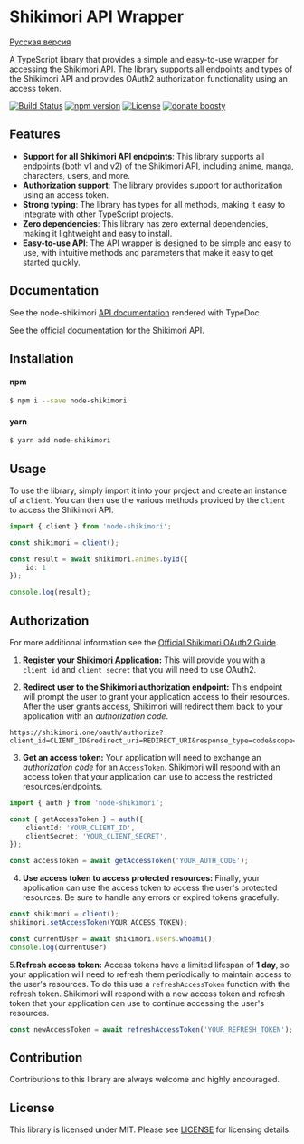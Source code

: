 # Shikimori API Wrapper

[Русская версия](https://github.com/Capster/node-shikimori/blob/master/README.ru.md)

A TypeScript library that provides a simple and easy-to-use wrapper for accessing the [Shikimori API](https://shikimori.one/api/doc). The library supports all endpoints and types of the Shikimori API and provides OAuth2 authorization functionality using an access token.

[![Build Status](https://img.shields.io/github/actions/workflow/status/Capster/node-shikimori/run-build.yml)](https://github.com/Capster/node-shikimori/actions/)
[![npm version](https://img.shields.io/npm/v/node-shikimori.svg)](https://www.npmjs.com/package/node-shikimori)
[![License](https://img.shields.io/github/license/capster/node-shikimori)](https://github.com/Capster/node-shikimori/LICENSE)
[![donate boosty](https://img.shields.io/badge/donate-boosty-blue.svg)](https://boosty.to/capster)

## Features

- **Support for all Shikimori API endpoints**: This library supports all endpoints (both v1 and v2) of the Shikimori API, including anime, manga, characters, users, and more.
- **Authorization support**: The library provides support for authorization using an access token.
- **Strong typing**: The library has types for all methods, making it easy to integrate with other TypeScript projects.
- **Zero dependencies**: This library has zero external dependencies, making it lightweight and easy to install.
- **Easy-to-use API**: The API wrapper is designed to be simple and easy to use, with intuitive methods and parameters that make it easy to get started quickly.

## Documentation
See the node-shikimori [API documentation](https://capster.github.io/node-shikimori) rendered with TypeDoc.

See the [official documentation](https://shikimori.one/api/doc) for the Shikimori API.

## Installation
#### npm
```sh
$ npm i --save node-shikimori
```
#### yarn
```sh
$ yarn add node-shikimori
```

## Usage
To use the library, simply import it into your project and create an instance of a `client`. You can then use the various methods provided by the `client` to access the Shikimori API.

```typescript
import { client } from 'node-shikimori';

const shikimori = client();

const result = await shikimori.animes.byId({
    id: 1
});

console.log(result);
```

## Authorization
For more additional information see the [Official Shikimori OAuth2 Guide](https://shikimori.one/oauth).

1. **Register your [Shikimori Application](https://shikimori.one/oauth/applications):** This will provide you with a `client_id` and `client_secret` that you will need to use OAuth2.

2. **Redirect user to the Shikimori authorization endpoint:** This endpoint will prompt the user to grant your application access to their resources. After the user grants access, Shikimori will redirect them back to your application with an *authorization code*.
```
https://shikimori.one/oauth/authorize?client_id=CLIENT_ID&redirect_uri=REDIRECT_URI&response_type=code&scope=
```

3. **Get an access token:** Your application will need to exchange an *authorization code* for an `AccessToken`. Shikimori will respond with an access token that your application can use to access the restricted resources/endpoints.
```ts
import { auth } from 'node-shikimori';

const { getAccessToken } = auth({
    clientId: 'YOUR_CLIENT_ID',
    clientSecret: 'YOUR_CLIENT_SECRET',
});

const accessToken = await getAccessToken('YOUR_AUTH_CODE');
```

4. **Use access token to access protected resources:** Finally, your application can use the access token to access the user's protected resources. Be sure to handle any errors or expired tokens gracefully.
```ts
const shikimori = client();
shikimori.setAccessToken(YOUR_ACCESS_TOKEN);

const currentUser = await shikimori.users.whoami();
console.log(currentUser)
```

5.**Refresh access token:** Access tokens have a limited lifespan of **1 day**, so your application will need to refresh them periodically to maintain access to the user's resources. To do this use a `refreshAccessToken` function with the refresh token. Shikimori will respond with a new access token and refresh token that your application can use to continue accessing the user's resources.
```ts
const newAccessToken = await refreshAccessToken('YOUR_REFRESH_TOKEN');
```

## Contribution
Contributions to this library are always welcome and highly encouraged.

## License
This library is licensed under MIT. Please see [LICENSE](https://github.com/Capster/node-shikimori/blob/master/LICENSE) for licensing details.
